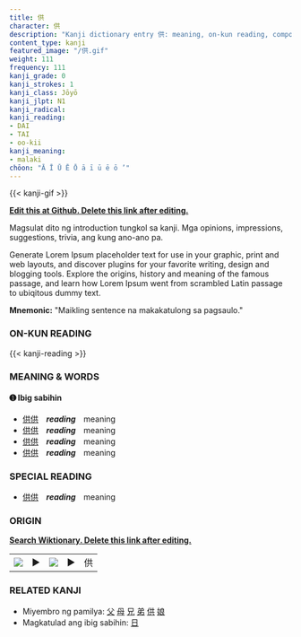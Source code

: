 ```yaml
---
title: 供
character: 供
description: "Kanji dictionary entry 供: meaning, on-kun reading, compounds, origin, related kanji"
content_type: kanji
featured_image: "/供.gif"
weight: 111
frequency: 111
kanji_grade: 0
kanji_strokes: 1
kanji_class: Jōyō
kanji_jlpt: N1
kanji_radical: 
kanji_reading: 
- DAI
- TAI
- oo-kii
kanji_meaning:
- malaki
chōon: "Ā Ī Ū Ē Ō ā ī ū ē ō ’"
---
```

[//]: # (Don't edit the line below. Kanji animated GIF code is automatically generated.)
{{< kanji-gif >}}

[//]: # (Edit below this line.)

**[Edit this at Github. Delete this link after editing.](https://github.com/tim0g/tim/tree/main/content/kanji/供/index.md)**

Magsulat dito ng introduction tungkol sa kanji. Mga opinions, impressions, suggestions, trivia, ang kung ano-ano pa.

Generate Lorem Ipsum placeholder text for use in your graphic, print and web layouts, and discover plugins for your favorite writing, design and blogging tools. Explore the origins, history and meaning of the famous passage, and learn how Lorem Ipsum went from scrambled Latin passage to ubiqitous dummy text.
 
**Mnemonic:** "Maikling sentence na makakatulong sa pagsaulo."

### ON-KUN READING

[//]: # (Don't edit the line below. ON-KUN READING code is automatically generated.)
{{< kanji-reading >}}

### MEANING & WORDS

#### ➊ **Ibig sabihin**
  - [供](../供)[供](../供)　***reading***　meaning
  - [供](../供)[供](../供)　***reading***　meaning
  - [供](../供)[供](../供)　***reading***　meaning
  - [供](../供)[供](../供)　***reading***　meaning

### SPECIAL READING
  - [供](../供)[供](../供)　***reading***　meaning

### ORIGIN

**[Search Wiktionary. Delete this link after editing.](https://wiktionary.org/wiki/供)**
<table class="kanji-table"><tr><td>
<img src="60px-供-bronze.svg.png">
</td><td>▶</td><td>
<img src="60px-供-oracle.svg.png">
</td><td>▶</td>
<td class="kanji-origin">供</td>
</tr></table>

### RELATED KANJI
- Miyembro ng pamilya: [父](../父) [母](../母) [兄](../兄) [弟](../弟) [供](../供) [娘](../娘)
- Magkatulad ang ibig sabihin: [日](../日)
